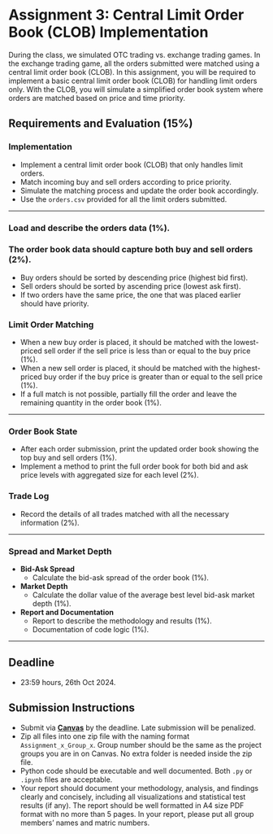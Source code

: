 # Assignment 3: Central Limit Order Book (CLOB) Implementation

During the class, we simulated OTC trading vs. exchange trading games. In the exchange trading game, all the orders submitted were matched using a central limit order book (CLOB). In this assignment, you will be required to implement a basic central limit order book (CLOB) for handling limit orders only. With the CLOB, you will simulate a simplified order book system where orders are matched based on price and time priority.

## Requirements and Evaluation (15%)

### Implementation
- Implement a central limit order book (CLOB) that only handles limit orders.
- Match incoming buy and sell orders according to price priority.
- Simulate the matching process and update the order book accordingly.
- Use the `orders.csv` provided for all the limit orders submitted.

---
### Load and describe the orders data (1%).

### The order book data should capture both buy and sell orders (2%).
- Buy orders should be sorted by descending price (highest bid first).
- Sell orders should be sorted by ascending price (lowest ask first).
- If two orders have the same price, the one that was placed earlier should have priority.

### Limit Order Matching
- When a new buy order is placed, it should be matched with the lowest-priced sell order if the sell price is less than or equal to the buy price (1%).
- When a new sell order is placed, it should be matched with the highest-priced buy order if the buy price is greater than or equal to the sell price (1%).
- If a full match is not possible, partially fill the order and leave the remaining quantity in the order book (1%).
---

### Order Book State
- After each order submission, print the updated order book showing the top buy and sell orders (1%).
- Implement a method to print the full order book for both bid and ask price levels with aggregated size for each level (2%).


### Trade Log
- Record the details of all trades matched with all the necessary information (2%).
---
### Spread and Market Depth
- **Bid-Ask Spread**
    - Calculate the bid-ask spread of the order book (1%).
- **Market Depth**
    - Calculate the dollar value of the average best level bid-ask market depth (1%).
- **Report and Documentation**
    - Report to describe the methodology and results (1%).
    - Documentation of code logic (1%).
---
## Deadline
- 23:59 hours, 26th Oct 2024.

## Submission Instructions
- Submit via [**Canvas**](https://canvas.nus.edu.sg/courses/62469/assignments/145368) by the deadline. Late submission will be penalized.
- Zip all files into one zip file with the naming format `Assignment_x_Group_x`. Group number should be the same as the project groups you are in on Canvas. No extra folder is needed inside the zip file.
- Python code should be executable and well documented. Both `.py` or `.ipynb` files are acceptable.
- Your report should document your methodology, analysis, and findings clearly and concisely, including all visualizations and statistical test results (if any). The report should be well formatted in A4 size PDF format with no more than 5 pages. In your report, please put all group members’ names and matric numbers.

